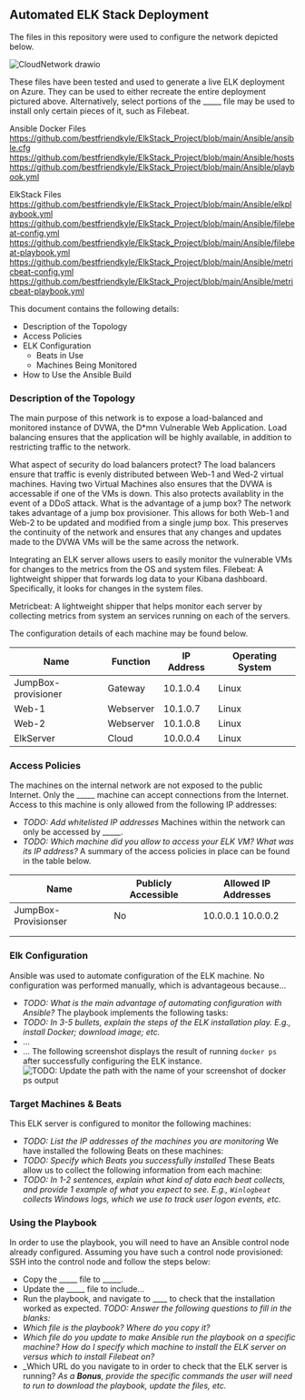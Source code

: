 ## Automated ELK Stack Deployment
The files in this repository were used to configure the network depicted below.

![CloudNetwork drawio](https://user-images.githubusercontent.com/89550625/146825868-b2752801-4712-4ae8-b983-e0b8878f41a6.png)


These files have been tested and used to generate a live ELK deployment on Azure. They can be used to either recreate the entire deployment pictured above. Alternatively, select portions of the _____ file may be used to install only certain pieces of it, such as Filebeat.

Ansible Docker Files
https://github.com/bestfriendkyle/ElkStack_Project/blob/main/Ansible/ansible.cfg
https://github.com/bestfriendkyle/ElkStack_Project/blob/main/Ansible/hosts
https://github.com/bestfriendkyle/ElkStack_Project/blob/main/Ansible/playbook.yml

ElkStack Files
https://github.com/bestfriendkyle/ElkStack_Project/blob/main/Ansible/elkplaybook.yml
https://github.com/bestfriendkyle/ElkStack_Project/blob/main/Ansible/filebeat-config.yml
https://github.com/bestfriendkyle/ElkStack_Project/blob/main/Ansible/filebeat-playbook.yml
https://github.com/bestfriendkyle/ElkStack_Project/blob/main/Ansible/metricbeat-config.yml
https://github.com/bestfriendkyle/ElkStack_Project/blob/main/Ansible/metricbeat-playbook.yml

This document contains the following details:
- Description of the Topology
- Access Policies
- ELK Configuration
  - Beats in Use
  - Machines Being Monitored
- How to Use the Ansible Build
### Description of the Topology
The main purpose of this network is to expose a load-balanced and monitored instance of DVWA, the D*mn Vulnerable Web Application.
Load balancing ensures that the application will be highly available, in addition to restricting traffic to the network.

What aspect of security do load balancers protect?
  The load balancers ensure that traffic is evenly distributed between Web-1 and Wed-2 virtual machines. Having two Virtual Machines also ensures that the DVWA is accessable if one of the VMs is down. This also protects availablity in the event of a DDoS attack.
What is the advantage of a jump box?
  The network takes advantage of a jump box provisioner. This allows for both Web-1 and Web-2 to be updated and modified from a single jump box. This preserves the continuity of the network and ensures that any changes and updates made to the DVWA VMs will be the same across the network. 
  
Integrating an ELK server allows users to easily monitor the vulnerable VMs for changes to the metrics from the OS and system files.
Filebeat: A lightweight shipper that forwards log data to your Kibana dashboard. Specifically, it looks for changes in the system files. 

Metricbeat: A lightweight shipper that helps monitor each server by collecting metrics from system an services running on each of the servers. 

The configuration details of each machine may be found below.


| Name     | Function | IP Address | Operating System |
|----------|----------|------------|------------------|
| JumpBox-provisioner | Gateway  | 10.1.0.4   | Linux            |
| Web-1   | Webserver | 10.1.0.7 | Linux |
| Web-2    | Webserver| 10.1.0.8 | Linux |
| ElkServer    | Cloud | 10.0.0.4 | Linux |
### Access Policies
The machines on the internal network are not exposed to the public Internet. 
Only the _____ machine can accept connections from the Internet. Access to this machine is only allowed from the following IP addresses:
- _TODO: Add whitelisted IP addresses_
Machines within the network can only be accessed by _____.
- _TODO: Which machine did you allow to access your ELK VM? What was its IP address?_
A summary of the access policies in place can be found in the table below.

| Name     | Publicly Accessible | Allowed IP Addresses |
|----------|---------------------|----------------------|
| JumpBox-Provisionser | No              | 10.0.0.1 10.0.0.2    |
|          |                     |                      |
|          |                     |                      |
### Elk Configuration
Ansible was used to automate configuration of the ELK machine. No configuration was performed manually, which is advantageous because...
- _TODO: What is the main advantage of automating configuration with Ansible?_
The playbook implements the following tasks:
- _TODO: In 3-5 bullets, explain the steps of the ELK installation play. E.g., install Docker; download image; etc._
- ...
- ...
The following screenshot displays the result of running `docker ps` after successfully configuring the ELK instance.
![TODO: Update the path with the name of your screenshot of docker ps output](Images/docker_ps_output.png)
### Target Machines & Beats
This ELK server is configured to monitor the following machines:
- _TODO: List the IP addresses of the machines you are monitoring_
We have installed the following Beats on these machines:
- _TODO: Specify which Beats you successfully installed_
These Beats allow us to collect the following information from each machine:
- _TODO: In 1-2 sentences, explain what kind of data each beat collects, and provide 1 example of what you expect to see. E.g., `Winlogbeat` collects Windows logs, which we use to track user logon events, etc._
### Using the Playbook
In order to use the playbook, you will need to have an Ansible control node already configured. Assuming you have such a control node provisioned: 
SSH into the control node and follow the steps below:
- Copy the _____ file to _____.
- Update the _____ file to include...
- Run the playbook, and navigate to ____ to check that the installation worked as expected.
_TODO: Answer the following questions to fill in the blanks:_
- _Which file is the playbook? Where do you copy it?_
- _Which file do you update to make Ansible run the playbook on a specific machine? How do I specify which machine to install the ELK server on versus which to install Filebeat on?_
- _Which URL do you navigate to in order to check that the ELK server is running?
_As a **Bonus**, provide the specific commands the user will need to run to download the playbook, update the files, etc._
